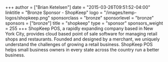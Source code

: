 +++
author = ["Brian Ketelsen"]
date = "2015-03-26T09:51:52-04:00"
linktitle = "Bronze Sponsor - ShopKeep"
logo = "/images/temp-logos/shopkeep.png"
sponsorclass = "bronze"
sponsorlevel = "bronze"
sponsors = ["bronze"]
title = "shopkeep"
type = "sponsor"
sponsors_weight = 255
+++
ShopKeep POS, a rapidly expanding company based in New York City,
provides cloud based point of sale software for managing retail
shops and restaurants. Founded and designed by a merchant, we
uniquely understand the challenges of growing a retail business.
ShopKeep POS helps small business owners in every state across the
country run a better business.
